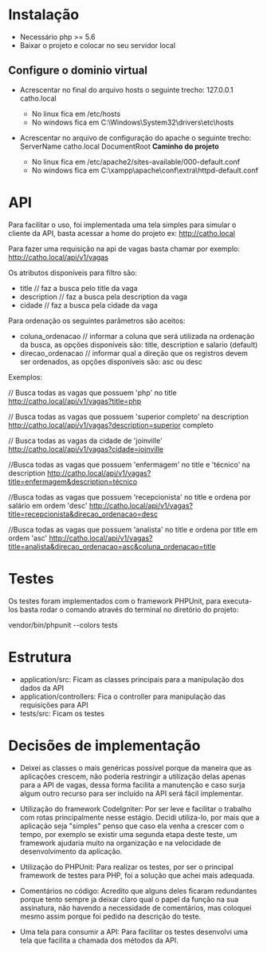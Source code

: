 # Instalação

- Necessário php >= 5.6
- Baixar o projeto e colocar no seu servidor local

## Configure o dominio virtual
 - Acrescentar no final do arquivo hosts o seguinte trecho: 127.0.0.1 catho.local
   * No linux fica em /etc/hosts
   * No windows fica em C:\Windows\System32\drivers\etc\hosts

 - Acrescentar no arquivo de configuração do apache o seguinte trecho:
 	<VirtualHost catho.local:80>
        ServerName catho.local
        DocumentRoot <strong>Caminho do projeto</strong>
	</VirtualHost>

	* No linux fica em /etc/apache2/sites-available/000-default.conf
	* No windows fica em C:\xampp\apache\conf\extra\httpd-default.conf

# API

Para facilitar o uso, foi implementada uma tela simples para simular o cliente da API, basta acessar a home do projeto ex: http://catho.local

Para fazer uma requisição na api de vagas basta chamar por exemplo: http://catho.local/api/v1/vagas

Os atributos disponíveis para filtro são:
- title // faz a busca pelo title da vaga
- description // faz a busca pela description da vaga
- cidade // faz a busca pela cidade da vaga

Para ordenação os seguintes parâmetros são aceitos:
- coluna_ordenacao // informar a coluna que será utilizada na ordenação da busca, as opções disponíveis são: title, description e salario (default)
- direcao_ordenacao // informar qual a direção que os registros devem ser ordenados, as opções disponíveis são: asc ou desc

Exemplos: 

// Busca todas as vagas que possuem 'php' no title
http://catho.local/api/v1/vagas?title=php

// Busca todas as vagas que possuem 'superior completo' na description
http://catho.local/api/v1/vagas?description=superior completo

// Busca todas as vagas da cidade de 'joinville'
http://catho.local/api/v1/vagas?cidade=joinville

//Busca todas as vagas que possuem 'enfermagem' no title e 'técnico' na description
http://catho.local/api/v1/vagas?title=enfermagem&description=técnico

//Busca todas as vagas que possuem 'recepcionista' no title e ordena por salário em ordem 'desc'
http://catho.local/api/v1/vagas?title=recepcionista&direcao_ordenacao=desc

//Busca todas as vagas que possuem 'analista' no title e ordena por title em ordem 'asc'
http://catho.local/api/v1/vagas?title=analista&direcao_ordenacao=asc&coluna_ordenacao=title

# Testes

Os testes foram implementados com o framework PHPUnit, para executa-los basta rodar o comando através do terminal no diretório do projeto:

vendor/bin/phpunit --colors tests

# Estrutura

- application/src: Ficam as classes principais para a manipulação dos dados da API
- application/controllers: Fica o controller para manipulação das requisições para API
- tests/src: Ficam os testes

# Decisões de implementação

- Deixei as classes o mais genéricas possível porque da maneira que as aplicações crescem, não poderia restringir a utilização delas apenas para a API de vagas, dessa forma facilita a manutenção e caso surja algum outro recurso para ser incluído na API será fácil implementar.

- Utilização do framework CodeIgniter: Por ser leve e facilitar o trabalho com rotas principalmente nesse estágio. Decidi utiliza-lo, por mais que a aplicação seja "simples" penso que caso ela venha a crescer com o tempo, por exemplo se existir uma segunda etapa deste teste, um framework ajudaria muito na organização e na velocidade de desenvolvimento da aplicação.

- Utilização do PHPUnit: Para realizar os testes, por ser o principal framework de testes para PHP, foi a solução que achei mais adequada.

- Comentários no código: Acredito que alguns deles ficaram redundantes porque tento sempre ja deixar claro qual o papel da função na sua assinatura, não havendo a necessidade de comentários, mas coloquei mesmo assim porque foi pedido na descrição do teste.

- Uma tela para consumir a API: Para facilitar os testes desenvolvi uma tela que facilita a chamada dos métodos da API.